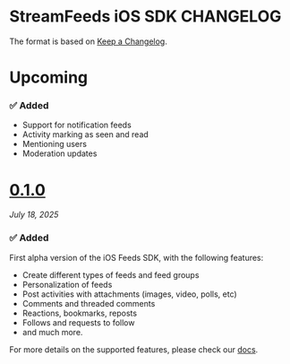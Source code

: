 # StreamFeeds iOS SDK CHANGELOG

The format is based on [Keep a Changelog](https://keepachangelog.com/en/1.0.0/).

# Upcoming

### ✅ Added
- Support for notification feeds
- Activity marking as seen and read
- Mentioning users
- Moderation updates

# [0.1.0](https://github.com/GetStream/stream-feeds-swift/releases/tag/0.1.0)
_July 18, 2025_

### ✅ Added

First alpha version of the iOS Feeds SDK, with the following features:
- Create different types of feeds and feed groups
- Personalization of feeds
- Post activities with attachments (images, video, polls, etc)
- Comments and threaded comments
- Reactions, bookmarks, reposts
- Follows and requests to follow
- and much more.

For more details on the supported features, please check our [docs](https://getstream.io/activity-feeds/docs/ios/).
